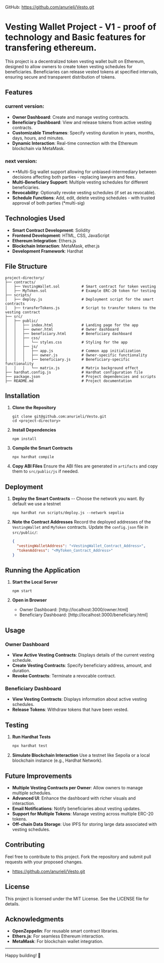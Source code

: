 GitHub: https://github.com/anurieli/Vesto.git

# Vesting Wallet Project - V1 - proof of technology and Basic features for transfering ethereum.

This project is a decentralized token vesting wallet built on Ethereum, designed to allow owners to create token vesting schedules for beneficiaries. Beneficiaries can release vested tokens at specified intervals, ensuring secure and transparent distribution of tokens.

## Features

### current version:
- **Owner Dashboard**: Create and manage vesting contracts.
- **Beneficiary Dashboard**: View and release tokens from active vesting contracts.
- **Customizable Timeframes**: Specify vesting duration in years, months, days, hours, and minutes.
- **Dynamic Interaction**: Real-time connection with the Ethereum blockchain via MetaMask.



### next version:
- **Multi-Sig wallet support allowing for unbiased-intermediary between decisions affecting both parties - replacing lawyers and fees.
- **Multi-Beneficiary Support**: Multiple vesting schedules for different beneficiaries.
- **Revocability**: Optionally revoke vesting schedules (if set as revocable).
- **Schedule Functions**: Add, edit, delete vesting schedules - with trusted approval of both parties (*multi-sig)

## Technologies Used

- **Smart Contract Development**: Solidity
- **Frontend Development**: HTML, CSS, JavaScript
- **Ethereum Integration**: Ethers.js
- **Blockchain Interaction**: MetaMask, ether.js
- **Development Framework**: Hardhat

## File Structure

```plaintext
project-directory/
├── contracts/
│   ├── VestingWallet.sol          # Smart contract for token vesting
│   ├── MyToken.sol                # Example ERC-20 token for testing
├── scripts/
│   ├── deploy.js                  # Deployment script for the smart contracts
│   ├── transferTokens.js          # Script to transfer tokens to the vesting contract
├── src/
│   ├── public/
│   │   ├── index.html             # Landing page for the app
│   │   ├── owner.html             # Owner dashboard
│   │   ├── beneficiary.html       # Beneficiary dashboard
│   │   ├── css/
│   │   │   └── styles.css         # Styling for the app
│   │   ├── js/
│   │   │   ├── app.js             # Common app initialization
│   │   │   ├── owner.js           # Owner-specific functionality
│   │   │   ├── beneficiary.js     # Beneficiary-specific functionality
│   │   │   └── matrix.js          # Matrix background effect
├── hardhat.config.js              # Hardhat configuration file
├── package.json                   # Project dependencies and scripts
├── README.md                      # Project documentation
```

## Installation

1. **Clone the Repository**
   ```
   git clone git@github.com:anurieli/Vesto.git
   cd <project-directory>
   ```

2. **Install Dependencies**
   ```
   npm install
   ```

3. **Compile the Smart Contracts**
   ```
   npx hardhat compile
   ```

4. **Copy ABI Files**
   Ensure the ABI files are generated in `artifacts` and copy them to `src/public/js` if needed.


## Deployment

1. **Deploy the Smart Contracts**
-- Choose the network you want. By default we use a testnet

   ```
   npx hardhat run scripts/deploy.js --network sepolia
   ```

2. **Note the Contract Addresses**
   Record the deployed addresses of the `VestingWallet` and `MyToken` contracts. Update the `config.json` file in `src/public/`:
   ```json
   {
     "vestingWalletAddress": "<VestingWallet_Contract_Address>",
     "tokenAddress": "<MyToken_Contract_Address>"
   }
   ```


## Running the Application

1. **Start the Local Server**
   ```
   npm start
   ```

2. **Open in Browser**
   - Owner Dashboard: [http://localhost:3000/owner.html]
   - Beneficiary Dashboard: [http://localhost:3000/beneficiary.html]

## Usage

### Owner Dashboard
- **View Active Vesting Contracts**: Displays details of the current vesting schedule.
- **Create Vesting Contracts**: Specify beneficiary address, amount, and duration.
- **Revoke Contracts**: Terminate a revocable contract.

### Beneficiary Dashboard
- **View Vesting Contracts**: Displays information about active vesting schedules.
- **Release Tokens**: Withdraw tokens that have been vested.

## Testing

1. **Run Hardhat Tests**
   ```bash
   npx hardhat test
   ```

2. **Simulate Blockchain Interaction**
   Use a testnet like Sepolia or a local blockchain instance (e.g., Hardhat Network).

## Future Improvements

- **Multiple Vesting Contracts per Owner**: Allow owners to manage multiple schedules.
- **Advanced UI**: Enhance the dashboard with richer visuals and interaction.
- **Email Notifications**: Notify beneficiaries about vesting updates.
- **Support for Multiple Tokens**: Manage vesting across multiple ERC-20 tokens.
- **Off-chain Data Storage**: Use IPFS for storing large data associated with vesting schedules.

## Contributing

Feel free to contribute to this project. Fork the repository and submit pull requests with your proposed changes.
- https://github.com/anurieli/Vesto.git

## License

This project is licensed under the MIT License. See the LICENSE file for details.

## Acknowledgments

- **OpenZeppelin**: For reusable smart contract libraries.
- **Ethers.js**: For seamless Ethereum interaction.
- **MetaMask**: For blockchain wallet integration.

---

Happy building! 🚀
